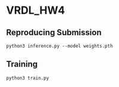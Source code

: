 # VRDL_HW4

## Reproducing Submission
```
python3 inference.py --model weights.pth
```

## Training
```
python3 train.py
```